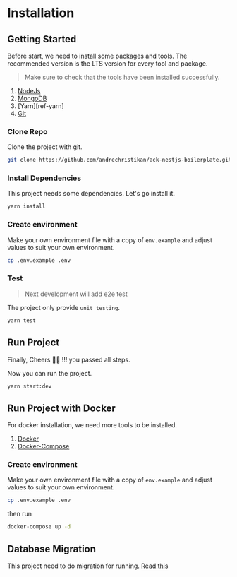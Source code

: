 # Installation

## Getting Started

Before start, we need to install some packages and tools.
The recommended version is the LTS version for every tool and package.

> Make sure to check that the tools have been installed successfully.

1. [NodeJs][ref-nodejs]
2. [MongoDB][ref-mongodb]
3. [Yarn][ref-yarn]
4. [Git][ref-git]

### Clone Repo

Clone the project with git.

```bash
git clone https://github.com/andrechristikan/ack-nestjs-boilerplate.git
```

### Install Dependencies

This project needs some dependencies. Let's go install it.

```bash
yarn install
```

### Create environment

Make your own environment file with a copy of `env.example` and adjust values to suit your own environment.

```bash
cp .env.example .env
```

### Test

> Next development will add e2e test

The project only provide `unit testing`.

```bash
yarn test
```

## Run Project

Finally, Cheers 🍻🍻 !!! you passed all steps.

Now you can run the project.

```bash
yarn start:dev
```

## Run Project with Docker

For docker installation, we need more tools to be installed.

1. [Docker][ref-docker]
2. [Docker-Compose][ref-dockercompose]

### Create environment

Make your own environment file with a copy of `env.example` and adjust values to suit your own environment.

```bash
cp .env.example .env
```

then run

```bash
docker-compose up -d
```

## Database Migration

This project need to do migration for running. [Read this][ack-database-migration-doc]


[ack-database-migration-doc]: /docs/database_migration.md

<!-- Reference -->
[ref-mongodb]: https://docs.mongodb.com/
[ref-nodejs]: https://nodejs.org/
[ref-docker]: https://docs.docker.com
[ref-dockercompose]: https://docs.docker.com/compose/
[ref-git]: https://git-scm.com
